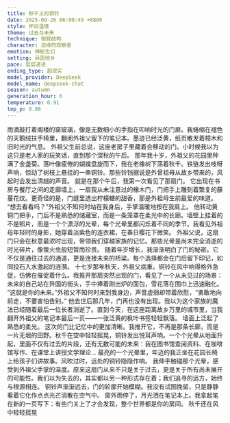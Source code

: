 ```yaml
---
title: 秋千上的铜铃
date: 2025-09-26 06:00:49 +0800
style: 怀旧温情
theme: 过去与未来
technique: 倒叙结构
character: 边缘的观察者
emotion: 神秘玄幻
setting: 异国他乡
pace: 层层递进
ending_type: 超现实
model_provider: DeepSeek
model_name: deepseek-chat
season: autumn
generation_hour: 6
temperature: 0.91
top_p: 0.88
---
```


雨滴敲打着阁楼的窗玻璃，像是无数细小的手指在叩响时光的门扉。我蜷缩在褪色的天鹅绒扶手椅里，翻阅外祖父留下的笔记本。墨迹已经泛黄，纸页散发着樟木和旧时光的气息。
外祖父生前总说，这座老房子里藏着会移动的门。小时候我以为这只是老人家的玩笑话，直到那个深秋的午后。
那年我十岁，外祖父的花园里种满了金盏菊。落叶像疲倦的蝴蝶盘旋而下，我在老橡树下荡着秋千。铁链发出吱呀声响，惊动了树枝上悬挂的一串铜铃。那些铃铛据说是外曾祖母从故乡带来的，风起时会发出清越的声音。
就是在那个午后，我第一次看见了那扇门。
它出现在书房与餐厅之间的走廊墙上，一扇我从未注意过的橡木门，门把手上雕刻着繁复的藤蔓花纹。更奇怪的是，门缝里透出柠檬糖的甜香，那是外祖母生前最爱的味道。
“想去看看吗？”外祖父不知何时站在我身后，手掌温暖地按在我肩上。
他转动黄铜门把手，门后不是熟悉的储藏室，而是一条笼罩在柔光中的长廊。墙壁上挂着的不是照片，而是一个个漂浮的光晕，每个光晕里都闪烁着不同的季节。我看见外祖母年轻时的身影，她穿着淡紫色的连衣裙，在春日樱花下微笑。
外祖父说，这扇门只会在秋意最浓时出现，带领我们穿越家族的记忆。那些光晕是尚未完全消逝的时光碎片，像萤火虫般短暂而珍贵。
随着年岁增长，我渐渐明白了门的秘密。它不仅是通往过去的通道，更是连接未来的桥梁。每个选择都会在门后留下印记，如同投石入水激起的涟漪。
十七岁那年秋天，外祖父病重。铜铃在风中响得格外急促，仿佛在催促着什么。我推开那扇突然出现的门，看见了一个从未见过的场景：未来的自己站在异国的街头，手中捧着刚出炉的面包，雪花落在围巾上迅速融化。
“这就是你的未来。”外祖父不知何时来到我身边，声音虚弱却带着欣慰，“勇敢地向前走，不要害怕告别。”
他去世后那几年，门再也没有出现。我以为这个家族的魔法已经随着最后一位长者消逝了。直到今天，在这座距离故乡万里的城市里，当我翻开外祖父的笔记本最后一页——一张泛黄的枫叶书签轻轻飘落。
墙面上泛起了熟悉的柔光。
这次的门比记忆中的更加清晰。我推开它，不再是那条长廊，而是一片无垠的田野。秋千在空中轻轻摇晃，铜铃发出悦耳声响。一个个光晕从地面升起，里面不仅有过去的片段，还有无数可能的未来：我在图书馆查阅资料、在咖啡馆写作、在课堂上讲授文学理论...
最亮的一个光晕里，年迈的我正坐在花园长椅上给孩子们讲故事。风吹过时，远处的铜铃隐隐作响。
我伸手触碰那个光晕，感受到外祖父手掌的温度。原来这扇门从来不只是关于过去，更是关于所有尚未展开的可能性。我们以为失去的，其实都以另一种形式存在着；我们追寻的远方，始终与根源相连。
铜铃声渐渐远去，门的轮廓开始模糊。我没有试图挽留，只是静静看着它化作点点光芒消散在空气中。
窗外雨停了，月光洒在笔记本上。我拿起笔在新的一页写下：有些门关上了才会发现，整个世界都是你的房间。
秋千还在风中轻轻摇晃
